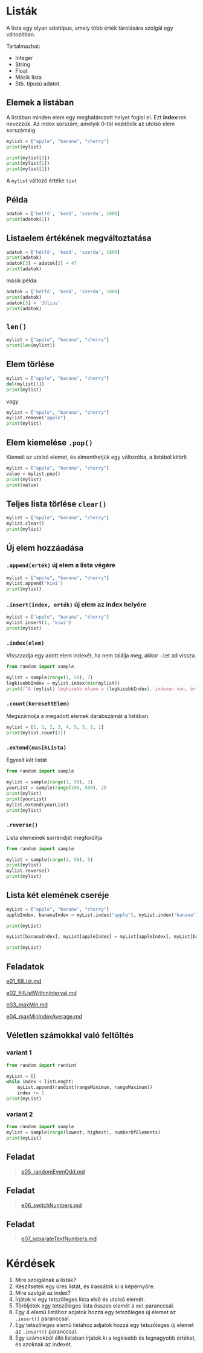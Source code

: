 # Listák

A lista egy olyan adattípus, amely több érték tárolására szolgál egy változóban. 

Tartalmazhat:
- Integer
- String
- Float
- Másik lista
- Stb. típusú adatot.

## Elemek a listában

A listában minden elem egy meghatározott helyet foglal el. Ezt **index**nek nevezzük. Az index sorszám, amelyik 0-tól kezdődik az utolsó elem sorszámáig
```py
mylist = ["apple", "banana", "cherry"]
print(mylist)

print(mylist[0])
print(mylist[1])
print(mylist[2])
```
A `mylist` változó értéke `list`

## Példa
```py
adatok = ['hétfő', 'kedd', 'szerda', 1800]
print(adatok[2])
```
## Listaelem értékének megváltoztatása
```py
adatok = ['hétfő', 'kedd', 'szerda', 1800]
print(adatok)
adatok[3] = adatok[3] + 47
print(adatok)
```
másik példa: 
```py
adatok = ['hétfő', 'kedd', 'szerda', 1800]
print(adatok)
adatok[3] = 'Július'
print(adatok)
```
## `len()`
```py
mylist = ["apple", "banana", "cherry"]
print(len(mylist))
```

## Elem törlése
```py
mylist = ["apple", "banana", "cherry"]
del(mylist[1])
print(mylist)
```
vagy
```py
mylist = ["apple", "banana", "cherry"]
mylist.remove("apple")
print(mylist)
```
## Elem kiemelése `.pop()`
Kiemeli az utolsó elemet, és elmenthetjük egy változóba, a listából kitörli
```py
mylist = ["apple", "banana", "cherry"]
value = mylist.pop()
print(mylist)
print(value)
```

## Teljes lista törlése `clear()`
```py
mylist = ["apple", "banana", "cherry"]
mylist.clear()
print(mylist)
```
## Új elem hozzáadása 
### `.append(erték)` új elem a lista végére
```py
mylist = ["apple", "banana", "cherry"]
mylist.append('kiwi')
print(mylist)
```
### `.insert(index, erték)` új elem az index helyére
```py
mylist = ["apple", "banana", "cherry"]
mylist.insert(1, 'kiwi')
print(mylist)
```
### `.index(elem)`
Visszaadja egy adott elem indexét, ha nem találja meg, akkor `-1`et ad vissza.

```py
from random import sample

mylist = sample(range(1, 50), 7)
legkisebbIndex = mylist.index(min(mylist))
print(f"A {mylist} legkisebb eleme a {legkisebbIndex}. indexen van, értéke pedig {mylist[legkisebbIndex]}")
```
### `.count(keresettElem)`
Megszámolja a megadott elemek darabszámát a listában. 
```py
mylist = [1, 1, 2, 3, 4, 5, 5, 1, 1]
print(mylist.count(1))
```
### `.extend(masikLista)`
Egyesít két listát
```py
from random import sample

mylist = sample(range(1, 50), 3)
yourList = sample(range(100, 500), 2)
print(mylist)
print(yourList)
mylist.extend(yourList)
print(mylist)
```
### `.reverse()`
Lista elemeinek sorrendjét megfordítja
```py
from random import sample

mylist = sample(range(1, 50), 5)
print(mylist)
mylist.reverse()
print(mylist)
```

## Lista két elemének cseréje
```py
myList = ["apple", "banana", "cherry"]
appleIndex, bananaIndex = myList.index("apple"), myList.index("banana")

print(myList)

myList[bananaIndex], myList[appleIndex] = myList[appleIndex], myList[bananaIndex]

print(myList)
```

## Feladatok
[e01_fillList.md](https://github.com/SpsKnSK/api/blob/main/Exercies/10_lists/e01_fillList.md)

[e02_fillListWithinInterval.md](https://github.com/SpsKnSK/api/blob/main/Exercies/10_lists/e02_fillListWithinInterval.md)

[e03_maxMin.md](https://github.com/SpsKnSK/api/blob/main/Exercies/10_lists/e03_maxMin.md)

[e04_maxMinIndexAverage.md](https://github.com/SpsKnSK/api/blob/main/Exercies/10_lists/e04_maxMinIndexAverage.md)

## Véletlen számokkal való feltöltés
### variant 1
```py
from random import randint

myList = []
while index < listLenght:
    myList.append(randint(rangeMinimum, rangeMaximum))
    index += 1
print(myList)
```
### variant 2
```py
from random import sample
mylist = sample(range(lowest, highest), numberOfElements)
print(myList)
```

## Feladat
> [e05_randomEvenOdd.md](https://github.com/SpsKnSK/api/blob/main/Exercies/10_lists/e05_randomEvenOdd.md)

## Feladat
> [e06_switchNumbers.md](https://github.com/SpsKnSK/api/blob/main/Exercies/10_lists/e06_switchNumbers.md)

## Feladat
> [e07_separateTextNumbers.md](https://github.com/SpsKnSK/api/blob/main/Exercies/10_lists/e07_separateTextNumbers.md)

# Kérdések
1. Mire szolgálnak a listák?
1. Készítsetek egy üres listát, és írassátok ki a képernyőre.
1. Mire szolgál az index?
1. Írjátok ki  egy tetszőleges lista első és utolsó elemét.
1. Töröljétek egy tetszőleges lista összes elemét a `del` paranccsal.
1. Egy 4 elemű listához adjatok hozzá egy tetszőleges új elemet az `.insert()` paranccsal.
1. Egy tetszőleges elemű listához adjatok hozzá egy tetszőleges új elemet az `.insert()` paranccsal.
1. Egy számokból álló listában írjátok ki a legkisebb és legnagyobb értéket, és azoknak az indexét.